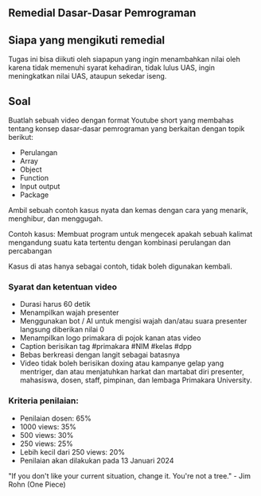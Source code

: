 ## Remedial Dasar-Dasar Pemrograman

## Siapa yang mengikuti remedial
Tugas ini bisa diikuti oleh siapapun yang ingin 
menambahkan nilai oleh karena tidak memenuhi syarat
kehadiran, tidak lulus UAS, ingin meningkatkan nilai
UAS, ataupun sekedar iseng.

## Soal
Buatlah sebuah video dengan format Youtube short yang 
membahas tentang konsep dasar-dasar pemrograman 
yang berkaitan dengan topik berikut:

- Perulangan
- Array
- Object
- Function
- Input output
- Package

Ambil sebuah contoh kasus nyata dan kemas dengan 
cara yang menarik, menghibur, dan menggugah.

Contoh kasus:
Membuat program untuk mengecek apakah sebuah kalimat 
mengandung suatu kata tertentu dengan kombinasi 
perulangan dan percabangan

Kasus di atas hanya sebagai contoh, tidak boleh
digunakan kembali.

### Syarat dan ketentuan video
- Durasi harus 60 detik
- Menampilkan wajah presenter 
- Menggunakan bot / AI untuk mengisi wajah dan/atau
suara presenter langsung diberikan nilai 0
- Menampilkan logo primakara di pojok kanan
atas video
- Caption berisikan tag #primakara #NIM #kelas #dpp
- Bebas berkreasi dengan langit sebagai batasnya
- Video tidak boleh berisikan doxing atau kampanye
gelap yang mentriger, dan atau menjatuhkan harkat 
dan martabat diri presenter, mahasiswa, dosen, staff,
pimpinan, dan lembaga Primakara University. 

### Kriteria penilaian:
- Penilaian dosen: 65%
- 1000 views: 35%
- 500 views: 30%
- 250 views: 25%
- Lebih kecil dari 250 views: 20%
- Penilaian akan dilakukan pada 13 Januari 2024

"If you don't like your current situation, change it. 
You're not a tree." - Jim Rohn (One Piece)
